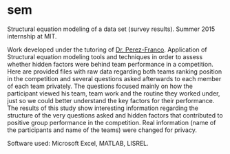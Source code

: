 # sem
Structural equation modeling of a data set (survey results). Summer 2015 internship at MIT.

Work developed under the tutoring of [Dr. Perez-Franco](roberto.mit.edu/about). Application of Structural equation modeling tools and techniques in order to assess whether hidden factors were behind team performance in a competition. Here are provided files with raw data regarding both teams ranking position in the competition and several questions asked afterwards to each member of each team privately. The questions focused mainly on how the participant viewed his team, team work and the routine they worked under, just so we could better understand the key factors for their performance. The results of this study show interesting information regarding the structure of the very questions asked and hidden factors that contributed to positive group performance in the competition. Real information (name of the participants and name of the teams) were changed for privacy.

Software used: Microsoft Excel, MATLAB, LISREL.
